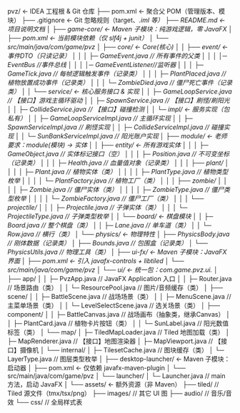 pvz/                                 ← IDEA 工程根 & Git 仓库
├── pom.xml                          ← 聚合父 POM（管理版本、模块）
├── .gitignore                       ← Git 忽略规则（target、*.iml 等）
├── README.md                        ← 项目说明文档
│
├── game-core/                       ← Maven 子模块：纯游戏逻辑，零 JavaFX
│   ├── pom.xml                      ← 当前模块依赖（仅 slf4j + junit）
│   └── src/main/java/com/game/pvz
│       ├── core/                    ← Core(核心)
│       │   ├── event/               ← 事件DTO（只读记录）
│       │   │   ├─ GameEvent.java   // 所有事件的父类
│       │   │   │─ EventBus         //事件总线
│       │   │   │─ GameEventListener//监听器
│       │   │   ├─ GameTick.java     // 每帧逻辑触发事件（记录类）
│       │   │   ├─ PlantPlaced.java  // 植物放置成功事件（记录类）
│       │   │   └─ ZombieDied.java   // 僵尸死亡事件（记录类）
│       │   └── service/             ← 核心服务接口 & 实现
│       │       ├─ GameLoopService.java // 【接口】游戏主循环驱动
│       │       ├─ SpawnService.java    // 【接口】刷怪/刷阳光
│       │       ├─ CollideService.java  // 【接口】碰撞检测
│       │       └─ impl/               ← 服务实现（包私有）
│       │           ├─ GameLoopServiceImpl.java // 主循环实现
│       │           ├─ SpawnServiceImpl.java    // 刷怪实现
│       │           ├─ CollideServiceImpl.java  // 碰撞实现
│       │           └─ SunBankServiceImpl.java  // 阳光账户实现
│       ├── module/                  ← 老师要求：module(模块) → 实体
│       │   ├── entity/              ← 所有游戏实体
│       │   │  ├─ GameObject.java    // 实体标记接口（空）
│       │   │  ├─ Position.java      // 不可变坐标（记录类）
│       │   │  ├─ Health.java        // 血量值对象（记录类）
│       │   │  ├── plant/
│       │   │  │  ├─ Plant.java      // 植物实体（类）
│       │   │  │  ├─ PlantType.java  // 植物类型枚举
│       │   │  │  └─ PlantFactory.java // 植物工厂（类）
│       │   │  ├── zombie/
│       │   │  │  ├─ Zombie.java     // 僵尸实体（类）
│       │   │  │  ├─ ZombieType.java // 僵尸类型枚举
│       │   │  │  └─ ZombieFactory.java // 僵尸工厂（类）
│       │   │  └── projectile/
│       │   │     ├─ Projectile.java // 子弹实体（类）
│       │   │     └─ ProjectileType.java // 子弹类型枚举
│       │   └── board/               ← 棋盘模块
│       │       ├─ Board.java        // 整个棋盘（类）
│       │       ├─ Lane.java         // 单车道（类）
│       │       └─ Row.java          // 横行（类）
│       └── physics/                 ← 物理特性
│           ├── PhysicsBody.java     // 刚体数据（记录类）
│           ├── Bounds.java          // 包围盒（记录类）
│           └── PhysicsUtils.java    // 物理工具（类）
│
├── ui-fx/                           ← Maven 子模块：JavaFX 界面
│   ├── pom.xml                      ← 引入 javafx-controls + libtiled
│   └── src/main/java/com/game/pvz
│       └── ui/                      ← 统一包：com.game.pvz.ui.*
│           ├── app/
│           │  ├─ PvzApp.java        // JavaFX Application 入口
│           │  ├─ Router.java        // 场景路由（类）
│           │  └─ ResourcePool.java  // 图片/音频缓存（类）
│           ├── scene/
│           │  ├─ BattleScene.java   // 战场场景（类）
│           │  ├─ MenuScene.java     // 主菜单场景（类）
│           │  └─ LevelSelectScene.java // 选关场景（类）
│           ├── component/
│           │  ├─ BattleCanvas.java  // 战场画布（抽象类，继承Canvas）
│           │  ├─ PlantCard.java     // 植物卡片按钮（类）
│           │  └─ SunLabel.java      // 阳光数值标签（类）
│           └── map/
│               ├─ TiledMapLoader.java // Tiled 地图加载（类）
│               ├─ MapRenderer.java   // 【接口】地图渲染器
│               ├─ MapViewport.java   // 【接口】摄像机
│               └── internal/
│                   ├─ TilesetCache.java // 图块缓存（类）
│                   └─ LayerType.java    // 图层类型枚举
│
├── desktop-launcher/                ← Maven 子模块：启动器
│   ├── pom.xml                      ← 仅依赖 javafx-maven-plugin
│   └── src/main/java/com/game/pvz
│       └── launcher/
│           └─ Launcher.java         // main 方法，启动 JavaFX
│
└── assets/                          ← 额外资源（非 Maven）
    ├── tiled/                       // Tiled 源文件（tmx/tsx/png）
    ├── images/                      // 其它 UI 图
    ├── audio/                       // 音乐/音效
    └── css/                         // 全局样式表
